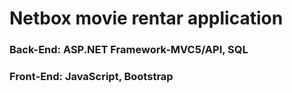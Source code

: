 # Netbox movie rentar application

### Back-End: ASP.NET Framework-MVC5/API, SQL
### Front-End: JavaScript, Bootstrap
